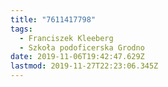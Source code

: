 ```yaml
---
title: "7611417798"
tags:
  - Franciszek Kleeberg
  - Szkoła podoficerska Grodno
date: 2019-11-06T19:42:47.629Z
lastmod: 2019-11-27T22:23:06.345Z
---
```

